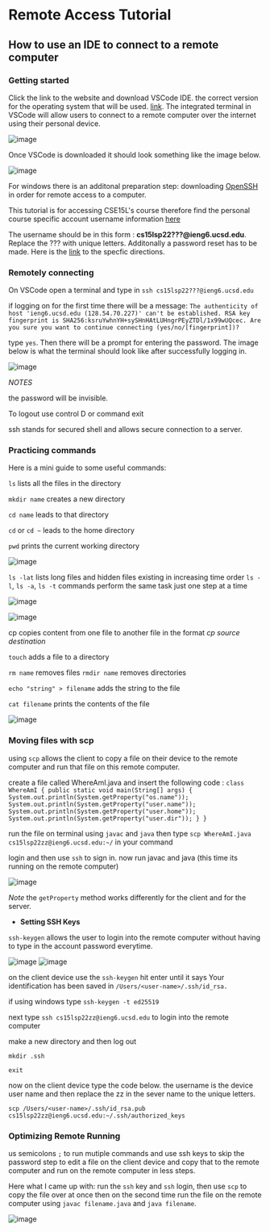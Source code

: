 # Remote Access Tutorial

## How to use an IDE to connect to a remote computer

### **Getting started**

Click the link to the website and download VSCode IDE. the correct version for the operating system that will be used. [link](https://code.visualstudio.com/Download). The integrated terminal in VSCode will allow users to connect to a remote computer over the internet using their personal device.

![image](1.png)

Once VSCode is downloaded it should look something like the image below.

![image](2.png)

For windows there is an additonal preparation step: downloading [OpenSSH](https://docs.microsoft.com/en-us/windows-server/administration/openssh/openssh_install_firstuse) in order for remote access to a computer.

This tutorial is for accessing CSE15L's course therefore find the  personal course specific account username information [here](https://sdacs.ucsd.edu/~icc/index.php)


The username should be in this form : **cs15lsp22???@ieng6.ucsd.edu**. Replace the ??? with unique letters. Additonally a password reset has to be made. Here is the [link](https://cdn-uploads.piazza.com/paste/ktv2gnof3sx5bf/181c3cb053df5cf1ccaf0457f56f12a2e5aa90b139aef8c2ea8fcc590f02fadf/How-to-Reset-your-Password.pdf) to the specfic directions.

### **Remotely connecting**

On VSCode open a terminal and type in `ssh cs15lsp22???@ieng6.ucsd.edu`

if logging on for the first time there will be a message: `The authenticity of host 'ieng6.ucsd.edu (128.54.70.227)' can't be established.
RSA key fingerprint is SHA256:ksruYwhnYH+sySHnHAtLUHngrPEyZTDl/1x99wUQcec.
Are you sure you want to continue connecting (yes/no/[fingerprint])?`

type `yes`. Then there will be a prompt for entering the password. The image below is what the terminal should look like after successfully logging in.

![image](3.png)

*NOTES* 

the password will be invisible.

To logout use control D or command exit

ssh stands for secured shell and allows secure connection to a server.

### **Practicing commands**

Here is a mini guide to some useful commands:

`ls` lists all the files in the directory

`mkdir name` creates a new directory

`cd name` leads to that directory

`cd` or `cd ~` leads to the home directory

`pwd` prints the current working directory 

![image](4.png)

`ls -lat` lists long files and hidden files existing in increasing time order `ls -l`, `ls -a`, `ls -t` commands perform the same task just one step at a time

![image](5.png)

![image](6.png)

cp copies content from one file to another file in the format *cp source destination*

`touch` adds a file to a directory

`rm name` removes files `rmdir name` removes directories

`echo "string" > filename` adds the string to the file

`cat filename` prints the contents of the file

![image](7.png)

### **Moving files with scp**

using `scp` allows the client to copy a file on their device to the remote computer and run that file on this remote computer.

create a file called WhereAmI.java
and insert the following code :
`class WhereAmI {
  public static void main(String[] args) {
    System.out.println(System.getProperty("os.name"));
    System.out.println(System.getProperty("user.name"));
    System.out.println(System.getProperty("user.home"));
    System.out.println(System.getProperty("user.dir"));
  }
}`

run the file on terminal using `javac` and `java`
then type `scp WhereAmI.java cs15lsp22zz@ieng6.ucsd.edu:~/` in your command 

login and then use `ssh` to sign in.
now run javac and java (this time its running on the remote computer)

![image](8.png)

*Note* the `getProperty` method works differently for the client and for the server.

* **Setting SSH Keys**

`ssh-keygen` allows the user to login into the remote computer without having to type in the account password everytime.

![image](9.png)
![image](10.png)

on the client device use the `ssh-keygen` hit enter until it says Your identification has been saved in `/Users/<user-name>/.ssh/id_rsa.`

if using windows type `ssh-keygen -t ed25519`

next type `ssh cs15lsp22zz@ieng6.ucsd.edu` to login into the remote computer

make a new directory and then log out

`mkdir .ssh`

`exit`

now on the client device type the code below. the username is the device user name and then replace the zz in the sever name to the unique letters.

`scp /Users/<user-name>/.ssh/id_rsa.pub cs15lsp22zz@ieng6.ucsd.edu:~/.ssh/authorized_keys`

### **Optimizing Remote Running**

us semicolons `;` to run mutiple commands and use ssh keys to skip the password step to edit a file on the client device and copy that to the remote computer and run on the remote computer in less steps.

Here what I came up with:
run the `ssh` key and `ssh` login, then use `scp` to copy the file over at once
then on the second time run the file on the remote computer using `javac filename.java` and `java filename`.

![image](11.png)
















